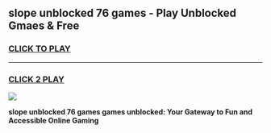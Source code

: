 
## slope unblocked 76 games - Play Unblocked Gmaes & Free
<h3>
<a href="https://news.freeplayer.one?title=slope_unblocked_76_games&ref=16F">CLICK TO PLAY</a></h3>
<hr>

<h3>
<a href="https://news.freeplayer.one?title=slope_unblocked_76_games&ref=16F">CLICK 2 PLAY</a>
  
</h3>

<a href="https://news.freeplayer.one?title=slope_unblocked_76_games&ref=16F/"><img src="https://clearcache.store/games.png"></a>


**slope unblocked 76 games games unblocked: Your Gateway to Fun and Accessible Online Gaming**
